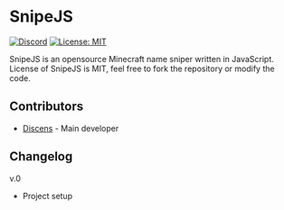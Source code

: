# SnipeJS

[![Discord](https://img.shields.io/badge/chat-on%20discord-brightgreen.svg)](https://discord.gg/94MgDaP)
[![License: MIT](https://img.shields.io/badge/License-MIT-yellow.svg)](https://opensource.org/licenses/MIT)

SnipeJS is an opensource Minecraft name sniper written in JavaScript. License of SnipeJS is MIT, feel free to fork the repository or modify the code.

## Contributors

* [Discens](https://github.com/Virachoca) - Main developer

## Changelog
v.0
* Project setup

